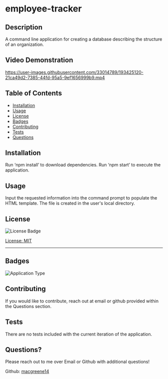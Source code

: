 # employee-tracker

  ## Description

  A command line application for creating a database describing the structure of an organization.
  
  ## Video Demonstration 

https://user-images.githubusercontent.com/33014789/193425120-21ca49d2-7385-44fd-95a5-9ef1656999b9.mp4

  ## Table of Contents
  
  - [Installation](#installation)
  - [Usage](#usage)
  - [License](#license)
  - [Badges](#badges)  
  - [Contributing](#contributing)  
  - [Tests](#tests)  
  - [Questions](#questions)  
  
  ## Installation
  
  Run ‘npm install’ to download dependencies. Run ‘npm start’ to execute the application.
    
  ## Usage
  
  Input the requested information into the command prompt to populate the HTML template. The file is created in the user's local directory. 
  
  ## License
  
  ![License Badge](https://img.shields.io/badge/License-MIT-green)
  
  [License: MIT](https://choosealicense.com/licenses/mit/)
    
  ---

  ## Badges
  
  ![Application Type](https://img.shields.io/badge/Application%20Type-Command%20Line-blue)

  ## Contributing
  
  If you would like to contribute, reach out at email or github provided within the Questions section. 
    
  ## Tests
  
  There are no tests included with the current iteration of the application.
  
  ## Questions?

  Please reach out to me over Email or Github with additional questions!

  Github: [macgreene14](https://github.com/macgreene14)
